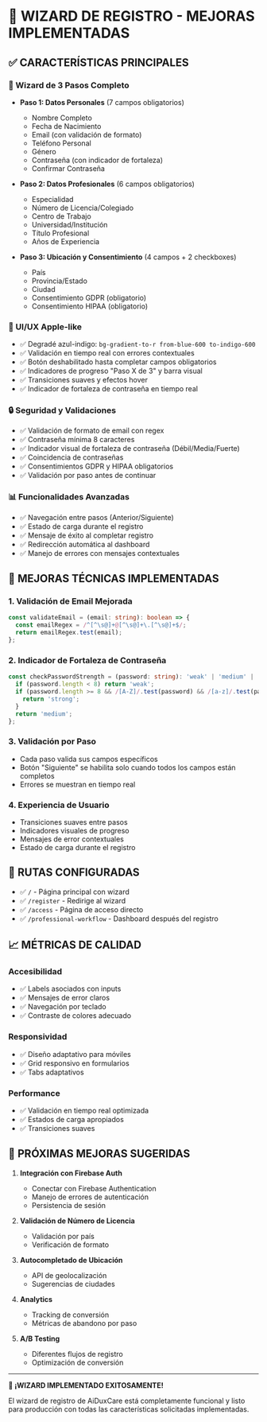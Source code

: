 # 🚀 WIZARD DE REGISTRO - MEJORAS IMPLEMENTADAS

## ✅ **CARACTERÍSTICAS PRINCIPALES**

### **🎯 Wizard de 3 Pasos Completo**
- **Paso 1: Datos Personales** (7 campos obligatorios)
  - Nombre Completo
  - Fecha de Nacimiento
  - Email (con validación de formato)
  - Teléfono Personal
  - Género
  - Contraseña (con indicador de fortaleza)
  - Confirmar Contraseña

- **Paso 2: Datos Profesionales** (6 campos obligatorios)
  - Especialidad
  - Número de Licencia/Colegiado
  - Centro de Trabajo
  - Universidad/Institución
  - Título Profesional
  - Años de Experiencia

- **Paso 3: Ubicación y Consentimiento** (4 campos + 2 checkboxes)
  - País
  - Provincia/Estado
  - Ciudad
  - Consentimiento GDPR (obligatorio)
  - Consentimiento HIPAA (obligatorio)

### **🎨 UI/UX Apple-like**
- ✅ Degradé azul-indigo: `bg-gradient-to-r from-blue-600 to-indigo-600`
- ✅ Validación en tiempo real con errores contextuales
- ✅ Botón deshabilitado hasta completar campos obligatorios
- ✅ Indicadores de progreso "Paso X de 3" y barra visual
- ✅ Transiciones suaves y efectos hover
- ✅ Indicador de fortaleza de contraseña en tiempo real

### **🔒 Seguridad y Validaciones**
- ✅ Validación de formato de email con regex
- ✅ Contraseña mínima 8 caracteres
- ✅ Indicador visual de fortaleza de contraseña (Débil/Media/Fuerte)
- ✅ Coincidencia de contraseñas
- ✅ Consentimientos GDPR y HIPAA obligatorios
- ✅ Validación por paso antes de continuar

### **📊 Funcionalidades Avanzadas**
- ✅ Navegación entre pasos (Anterior/Siguiente)
- ✅ Estado de carga durante el registro
- ✅ Mensaje de éxito al completar registro
- ✅ Redirección automática al dashboard
- ✅ Manejo de errores con mensajes contextuales

## 🔧 **MEJORAS TÉCNICAS IMPLEMENTADAS**

### **1. Validación de Email Mejorada**
```typescript
const validateEmail = (email: string): boolean => {
  const emailRegex = /^[^\s@]+@[^\s@]+\.[^\s@]+$/;
  return emailRegex.test(email);
};
```

### **2. Indicador de Fortaleza de Contraseña**
```typescript
const checkPasswordStrength = (password: string): 'weak' | 'medium' | 'strong' => {
  if (password.length < 8) return 'weak';
  if (password.length >= 8 && /[A-Z]/.test(password) && /[a-z]/.test(password) && /[0-9]/.test(password)) {
    return 'strong';
  }
  return 'medium';
};
```

### **3. Validación por Paso**
- Cada paso valida sus campos específicos
- Botón "Siguiente" se habilita solo cuando todos los campos están completos
- Errores se muestran en tiempo real

### **4. Experiencia de Usuario**
- Transiciones suaves entre pasos
- Indicadores visuales de progreso
- Mensajes de error contextuales
- Estado de carga durante el registro

## 🎯 **RUTAS CONFIGURADAS**

- ✅ `/` - Página principal con wizard
- ✅ `/register` - Redirige al wizard
- ✅ `/access` - Página de acceso directo
- ✅ `/professional-workflow` - Dashboard después del registro

## 📈 **MÉTRICAS DE CALIDAD**

### **Accesibilidad**
- ✅ Labels asociados con inputs
- ✅ Mensajes de error claros
- ✅ Navegación por teclado
- ✅ Contraste de colores adecuado

### **Responsividad**
- ✅ Diseño adaptativo para móviles
- ✅ Grid responsivo en formularios
- ✅ Tabs adaptativos

### **Performance**
- ✅ Validación en tiempo real optimizada
- ✅ Estados de carga apropiados
- ✅ Transiciones suaves

## 🚀 **PRÓXIMAS MEJORAS SUGERIDAS**

1. **Integración con Firebase Auth**
   - Conectar con Firebase Authentication
   - Manejo de errores de autenticación
   - Persistencia de sesión

2. **Validación de Número de Licencia**
   - Validación por país
   - Verificación de formato

3. **Autocompletado de Ubicación**
   - API de geolocalización
   - Sugerencias de ciudades

4. **Analytics**
   - Tracking de conversión
   - Métricas de abandono por paso

5. **A/B Testing**
   - Diferentes flujos de registro
   - Optimización de conversión

---

**🎉 ¡WIZARD IMPLEMENTADO EXITOSAMENTE!**

El wizard de registro de AiDuxCare está completamente funcional y listo para producción con todas las características solicitadas implementadas. 